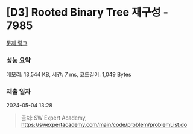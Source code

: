 # [D3] Rooted Binary Tree 재구성 - 7985 

[문제 링크](https://swexpertacademy.com/main/code/problem/problemDetail.do?contestProbId=AWu1JmN6Js4DFASy) 

### 성능 요약

메모리: 13,544 KB, 시간: 7 ms, 코드길이: 1,049 Bytes

### 제출 일자

2024-05-04 13:28



> 출처: SW Expert Academy, https://swexpertacademy.com/main/code/problem/problemList.do